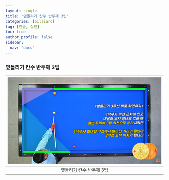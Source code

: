 ```yaml
---
layout: single
title: "옆돌리기 칸수 반두께 3팁"
categories: [billiard]
tag: [연습, 실전]
toc: true
author_profile: false
sidebar:
  nav: "docs"
---
```


### 옆돌리기 칸수 반두께 3팁

| [![옆돌리기 칸수 반두께 3팁](/images/%EC%98%86%EB%8F%8C%EB%A6%AC%EA%B8%B0%20%EC%B9%B8%EC%88%98%20%EB%B0%98%EB%91%90%EA%BB%98%203%ED%8C%81.png)](https://1drv.ms/p/s!AuJKpwyYpUY9-3jitrHIaV5gKK0r?e=xgLh1q) |
| :---: |
| [옆돌리기 칸수 반두께 3팁](https://youtu.be/mBrxoCjhy9k?si=w8qoxA4hffJufYT7) |
